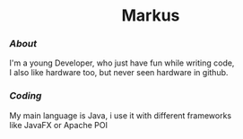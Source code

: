 <div align="center">
  
# Markus

</div>

 ### *About*  


I'm a young Developer, who just have fun while writing code,  
I also like hardware too, but never seen hardware in github.  
  
  
### *Coding*


My main language is Java, i use it with different frameworks  
like JavaFX or Apache POI


